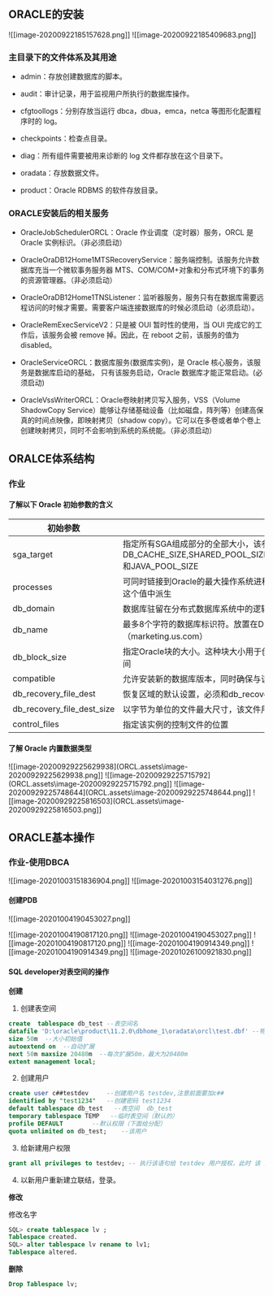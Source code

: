 ## ORACLE的安装

![[image-20200922185157628.png]]
![[image-20200922185409683.png]]
### 主目录下的文件体系及其用途

- admin：存放创建数据库的脚本。

- audit：审计记录，用于监视用户所执行的数据库操作。

- cfgtoollogs：分别存放当运行 dbca，dbua，emca，netca 等图形化配置程序时的 log。

- checkpoints：检查点目录。

- diag：所有组件需要被用来诊断的 log 文件都存放在这个目录下。

- oradata：存放数据文件。

- product：Oracle RDBMS 的软件存放目录。

### ORACLE安装后的相关服务

- OracleJobSchedulerORCL：Oracle 作业调度（定时器）服务，ORCL 是Oracle 实例标识。（非必须启动）

- OracleOraDB12Home1MTSRecoveryService：服务端控制。该服务允许数据库充当一个微软事务服务器 MTS、COM/COM+对象和分布式环境下的事务的资源管理器。（非必须启动）

- OracleOraDB12Home1TNSListener：监听器服务，服务只有在数据库需要远程访问的时候才需要。需要客户端连接数据库的时候必须启动（必须启动）。

- OracleRemExecServiceV2：只是被 OUI 暂时性的使用，当 OUI 完成它的工作后，该服务会被 remove 掉。因此，在 reboot 之前，该服务的值为disabled。

- OracleServiceORCL：数据库服务(数据库实例)，是 Oracle 核心服务，该服务是数据库启动的基础， 只有该服务启动，Oracle 数据库才能正常启动。(必须启动)

- OracleVssWriterORCL：Oracle卷映射拷贝写入服务，VSS（Volume ShadowCopy Service）能够让存储基础设备（比如磁盘，阵列等）创建高保真的时间点映像，即映射拷贝（shadow copy）。它可以在多卷或者单个卷上创建映射拷贝，同时不会影响到系统的系统能。（非必须启动）


## ORALCE体系结构

### 作业

#### 了解以下 Oracle 初始参数的含义

|初始参数|说明|
|--------|-----|
|sga_target|指定所有SGA组成部分的全部大小，该参数自动确定DB_CACHE_SIZE,SHARED_POOL_SIZE,LARGE_POOL_SIZE,STREAMS_POOL_SIZE和JAVA_POOL_SIZE|
|processes|可同时链接到Oracle的最大操作系统进程数量，SESSIONS 和 RTRANSACTIONS 从这个值中派生|
|db_domain|数据库驻留在分布式数据库系统中的逻辑域名（如 us.oracle.com）|
|db_name|最多8个字符的数据库标识符。放置在DB_DOMAIN值的前面，形成完全限定的名称（marketing.us.com）|
|db_block_size|指定Oracle块的大小。这种块大小用于创建数据库时的SYSTEM\SYSAUX和临时表空间|
|compatible|允许安装新的数据库版本，同时确保与该参数指定的版本兼容|
|db_recovery_file_dest|恢复区域的默认设置，必须和db_recovery_file_dest_size一起设置|
|db_recovery_file_dest_size|以字节为单位的文件最大尺寸，该文件用于在恢复区域位置的恢复|
|control_files|指定该实例的控制文件的位置|

#### 了解 Oracle 内置数据类型

![[image-20200929225629938](ORCL.assets\image-20200929225629938.png]]
![[image-20200929225715792](ORCL.assets\image-20200929225715792.png]]
![[image-20200929225748644](ORCL.assets\image-20200929225748644.png]]
![[image-20200929225816503](ORCL.assets\image-20200929225816503.png]]
## ORACLE基本操作



### 作业-使用DBCA

![[image-20201003151836904.png]]
![[image-20201003154031276.png]]


#### 创建PDB

![[image-20201004190453027.png]]


![[image-20201004190817120.png]]
![[image-20201004190453027.png]]
![[image-20201004190817120.png]]
![[image-20201004190914349.png]]
![[image-20201004190914349.png]]
![[image-20201026100921830.png]]


#### SQL developer对表空间的操作

**创建**

1. 创建表空间

```sql
create  tablespace db_test --表空间名
datafile 'D:\oracle\product\11.2.0\dbhome_1\oradata\orcl\test.dbf' --物理文件 表空间数据文件存放路径
size 50m  --大小初始值
autoextend on  --自动扩展
next 50m maxsize 20480m  --每次扩展50m，最大为20480m
extent management local;
```

2. 创建用户


```sql
create user c##testdev     --创建用户名 testdev,注意前面要加c##
identified by "test1234"   --创建密码 test1234
default tablespace db_test   --表空间  db_test
temporary tablespace TEMP   --临时表空间（默认的）
profile DEFAULT        --默认权限（下面给分配）
quota unlimited on db_test;    --该用户
```
3. 给新建用户权限

```sql
grant all privileges to testdev; -- 执行该语句给 testdev 用户授权，此时 该 用户就可以登录了
```

4. 以新用户重新建立联结，登录。



**修改**

修改名字

```sql
SQL> create tablespace lv ;
Tablespace created.
SQL> alter tablespace lv rename to lv1;
Tablespace altered.
```

**删除**

```sql
Drop Tablespace lv;
```


